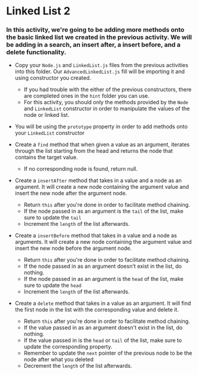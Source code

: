 # Linked List 2

### In this activity, we're going to be adding more methods onto the basic linked list we created in the previous activity. We will be adding in a search, an insert after, a insert before, and a delete functionality.

* Copy your `Node.js` and `LinkedList.js` files from the previous activities into this folder. Our `AdvancedLinkedList.js` fill will be importing it and using constructor you created.
    * If you had trouble with the either of the previous constructors, there are completed ones in the `hint` folder you can use.
    * For this activity, you should only the methods provided by the `Node` and `LinkedList` constructor in order to manipulate the values of the node or linked list.

* You will be using the `prototype` property in order to add methods onto your `LinkedList` constructor

* Create a `find` method that when given a value as an argument, iterates through the list starting from the head and returns the node that contains the target value.
    * If no corresponding node is found, return null.

* Create a `insertAfter` method that takes in a value and a node as an argument. It will create a new node containing the argument value and insert the new node after the argument node.
    * Return `this` after you're done in order to facilitate method chaining.
    * If the node passed in as an argument is the `tail` of the list, make sure to update the `tail`
    * Increment the `length` of the list afterwards.

* Create a `insertBefore` method that takes in a value and a node as arguments. It will create a new node containing the argument value and insert the new node before the argument node.
    * Return `this` after you're done in order to facilitate method chaining.
    * If the node passed in as an argument doesn't exist in the list, do nothing.
    * If the node passed in as an argument is the `head` of the list, make sure to update the `head`
    * Increment the `length` of the list afterwards.

* Create a `delete` method that takes in a value as an argument. It will find the first node in the list with the corresponding value and delete it.
    * Return `this` after you're done in order to facilitate method chaining.
    * If the value passed in as an argument doesn't exist in the list, do nothing.
    * If the value passed in is the `head` or `tail` of the list, make sure to update the corresponding property.
    * Remember to update the `next` pointer of the previous node to be the node after what you deleted
    * Decrement the `length` of the list afterwards.
